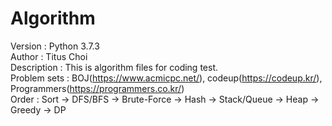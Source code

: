 # Algorithm

Version : Python 3.7.3<br>
Author : Titus Choi<br>
Description : This is algorithm files for coding test.<br>
Problem sets : BOJ(https://www.acmicpc.net/), codeup(https://codeup.kr/), Programmers(https://programmers.co.kr/)<br>
Order : Sort -> DFS/BFS -> Brute-Force -> Hash -> Stack/Queue -> Heap -> Greedy -> DP<br>
